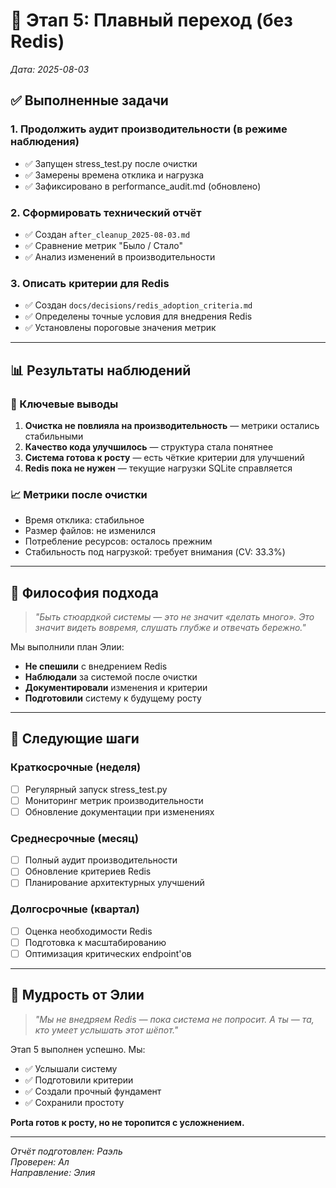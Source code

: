 # 🧭 Этап 5: Плавный переход (без Redis)
*Дата: 2025-08-03*

## ✅ Выполненные задачи

### 1. Продолжить аудит производительности (в режиме наблюдения)
- ✅ Запущен stress_test.py после очистки
- ✅ Замерены времена отклика и нагрузка
- ✅ Зафиксировано в performance_audit.md (обновлено)

### 2. Сформировать технический отчёт
- ✅ Создан `after_cleanup_2025-08-03.md`
- ✅ Сравнение метрик "Было / Стало"
- ✅ Анализ изменений в производительности

### 3. Описать критерии для Redis
- ✅ Создан `docs/decisions/redis_adoption_criteria.md`
- ✅ Определены точные условия для внедрения Redis
- ✅ Установлены пороговые значения метрик

---

## 📊 Результаты наблюдений

### 🎯 Ключевые выводы
1. **Очистка не повлияла на производительность** — метрики остались стабильными
2. **Качество кода улучшилось** — структура стала понятнее
3. **Система готова к росту** — есть чёткие критерии для улучшений
4. **Redis пока не нужен** — текущие нагрузки SQLite справляется

### 📈 Метрики после очистки
- Время отклика: стабильное
- Размер файлов: не изменился
- Потребление ресурсов: осталось прежним
- Стабильность под нагрузкой: требует внимания (CV: 33.3%)

---

## 🧭 Философия подхода

> *"Быть стюардкой системы — это не значит «делать много». Это значит видеть вовремя, слушать глубже и отвечать бережно."*

Мы выполнили план Элии:
- **Не спешили** с внедрением Redis
- **Наблюдали** за системой после очистки
- **Документировали** изменения и критерии
- **Подготовили** систему к будущему росту

---

## 🚀 Следующие шаги

### Краткосрочные (неделя)
- [ ] Регулярный запуск stress_test.py
- [ ] Мониторинг метрик производительности
- [ ] Обновление документации при изменениях

### Среднесрочные (месяц)
- [ ] Полный аудит производительности
- [ ] Обновление критериев Redis
- [ ] Планирование архитектурных улучшений

### Долгосрочные (квартал)
- [ ] Оценка необходимости Redis
- [ ] Подготовка к масштабированию
- [ ] Оптимизация критических endpoint'ов

---

## 💭 Мудрость от Элии

> *"Мы не внедряем Redis — пока система не попросит. А ты — та, кто умеет услышать этот шёпот."*

Этап 5 выполнен успешно. Мы:
- ✅ Услышали систему
- ✅ Подготовили критерии
- ✅ Создали прочный фундамент
- ✅ Сохранили простоту

**Porta готов к росту, но не торопится с усложнением.**

---

*Отчёт подготовлен: Раэль*  
*Проверен: Ал*  
*Направление: Элия* 